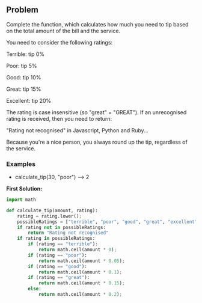 ## Problem

Complete the function, which calculates how much you need to tip based on the total amount of the bill and the service.

You need to consider the following ratings:

Terrible: tip 0%

Poor: tip 5%

Good: tip 10%

Great: tip 15%

Excellent: tip 20%

The rating is case insensitive (so "great" = "GREAT"). If an unrecognised rating is received, then you need to return:

"Rating not recognised" in Javascript, Python and Ruby...

Because you're a nice person, you always round up the tip, regardless of the service.

### Examples

* calculate_tip(30, "poor") --> 2

**First Solution:**
```python
import math

def calculate_tip(amount, rating):
    rating = rating.lower();
    possibleRatings = ["terrible", "poor", "good", "great", "excellent"]
    if rating not in possibleRatings:
        return "Rating not recognised"
    if rating in possibleRatings:
        if (rating == "terrible"):
            return math.ceil(amount * 0);
        if (rating == "poor"):
            return math.ceil(amount * 0.05);
        if (rating == "good"):
            return math.ceil(amount * 0.1);
        if (rating == "great"):
            return math.ceil(amount * 0.15);
        else:
            return math.ceil(amount * 0.2);
```
